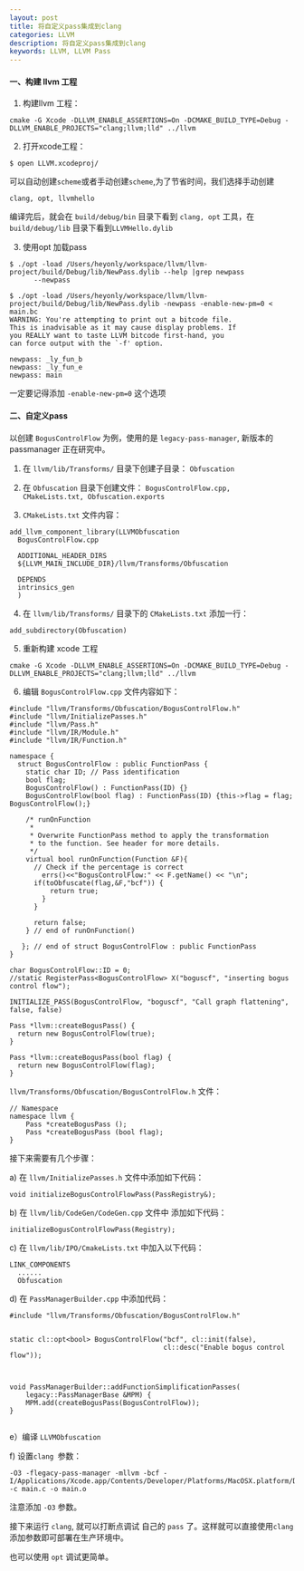 ```yaml
---
layout: post   
title: 将自定义pass集成到clang 
categories: LLVM
description: 将自定义pass集成到clang 
keywords: LLVM, LLVM Pass 
---
```



<h4>一、构建 llvm 工程</h4>

1. 构建llvm 工程：
```
cmake -G Xcode -DLLVM_ENABLE_ASSERTIONS=On -DCMAKE_BUILD_TYPE=Debug -DLLVM_ENABLE_PROJECTS="clang;llvm;lld" ../llvm
```


2. 打开xcode工程：

```
$ open LLVM.xcodeproj/
```

可以自动创建`scheme`或者手动创建`scheme`,为了节省时间，我们选择手动创建

```clang, opt, llvmhello```


编译完后，就会在 `build/debug/bin` 目录下看到 `clang, opt` 工具，在 `build/debug/lib` 目录下看到`LLVMHello.dylib`



3.  使用opt 加载pass


```
$ ./opt -load /Users/heyonly/workspace/llvm/llvm-project/build/Debug/lib/NewPass.dylib --help |grep newpass
      --newpass 
```

```
$ ./opt -load /Users/heyonly/workspace/llvm/llvm-project/build/Debug/lib/NewPass.dylib -newpass -enable-new-pm=0 < main.bc 
WARNING: You're attempting to print out a bitcode file.
This is inadvisable as it may cause display problems. If
you REALLY want to taste LLVM bitcode first-hand, you
can force output with the `-f' option.

newpass: _ly_fun_b
newpass: _ly_fun_e
newpass: main

```

一定要记得添加 `-enable-new-pm=0` 这个选项


<h4>二、自定义pass</h4>

以创建 `BogusControlFlow` 为例，使用的是 `legacy-pass-manager`, 新版本的passmanager 正在研究中。

1. 在 `llvm/lib/Transforms/` 目录下创建子目录： `Obfuscation`
2. 在 `Obfuscation`  目录下创建文件： `BogusControlFlow.cpp, CMakeLists.txt, Obfuscation.exports`

3.  `CMakeLists.txt` 文件内容：

```
add_llvm_component_library(LLVMObfuscation
  BogusControlFlow.cpp
  
  ADDITIONAL_HEADER_DIRS
  ${LLVM_MAIN_INCLUDE_DIR}/llvm/Transforms/Obfuscation
  
  DEPENDS
  intrinsics_gen
  )

```


4. 在 `llvm/lib/Transforms/` 目录下的 `CMakeLists.txt` 添加一行：

```
add_subdirectory(Obfuscation)
```

5. 重新构建 xcode 工程

```
cmake -G Xcode -DLLVM_ENABLE_ASSERTIONS=On -DCMAKE_BUILD_TYPE=Debug -DLLVM_ENABLE_PROJECTS="clang;llvm;lld" ../llvm
```


6. 编辑 `BogusControlFlow.cpp` 文件内容如下：

```
#include "llvm/Transforms/Obfuscation/BogusControlFlow.h"
#include "llvm/InitializePasses.h"
#include "llvm/Pass.h"
#include "llvm/IR/Module.h"
#include "llvm/IR/Function.h"

namespace {
  struct BogusControlFlow : public FunctionPass {
    static char ID; // Pass identification
    bool flag;
    BogusControlFlow() : FunctionPass(ID) {}
    BogusControlFlow(bool flag) : FunctionPass(ID) {this->flag = flag; BogusControlFlow();}

    /* runOnFunction
     *
     * Overwrite FunctionPass method to apply the transformation
     * to the function. See header for more details.
     */
    virtual bool runOnFunction(Function &F){
      // Check if the percentage is correct
        errs()<<"BogusControlFlow:" << F.getName() << "\n";
      if(toObfuscate(flag,&F,"bcf")) {
          return true;
        }
      }

      return false;
    } // end of runOnFunction()

   }; // end of struct BogusControlFlow : public FunctionPass
}

char BogusControlFlow::ID = 0;
//static RegisterPass<BogusControlFlow> X("boguscf", "inserting bogus control flow");

INITIALIZE_PASS(BogusControlFlow, "boguscf", "Call graph flattening", false, false)

Pass *llvm::createBogusPass() {
  return new BogusControlFlow(true);
}

Pass *llvm::createBogusPass(bool flag) {
  return new BogusControlFlow(flag);
}

```

`llvm/Transforms/Obfuscation/BogusControlFlow.h` 文件：

```
// Namespace
namespace llvm {
    Pass *createBogusPass ();
    Pass *createBogusPass (bool flag);
}
```


接下来需要有几个步骤：


a) 在 `llvm/InitializePasses.h` 文件中添加如下代码：

```
void initializeBogusControlFlowPass(PassRegistry&);
```

b) 在 `llvm/lib/CodeGen/CodeGen.cpp` 文件中 添加如下代码：

```
initializeBogusControlFlowPass(Registry);
```


c) 在 `llvm/lib/IPO/CmakeLists.txt` 中加入以下代码：

```
LINK_COMPONENTS
  ......
  Obfuscation
```

d) 在 `PassManagerBuilder.cpp` 中添加代码：

```
#include "llvm/Transforms/Obfuscation/BogusControlFlow.h"


static cl::opt<bool> BogusControlFlow("bcf", cl::init(false),
                                      cl::desc("Enable bogus control flow"));
                                      


void PassManagerBuilder::addFunctionSimplificationPasses(
    legacy::PassManagerBase &MPM) {
    MPM.add(createBogusPass(BogusControlFlow));
}
                                      
```


e）编译 `LLVMObfuscation ` 

f) 设置`clang `参数：

```
-O3 -flegacy-pass-manager -mllvm -bcf -I/Applications/Xcode.app/Contents/Developer/Platforms/MacOSX.platform/Developer/SDKs/MacOSX.sdk/usr/include -c main.c -o main.o

```

注意添加 `-O3` 参数。


接下来运行 `clang`, 就可以打断点调试 自己的 `pass` 了。这样就可以直接使用`clang` 添加参数即可部署在生产环境中。


也可以使用 `opt` 调试更简单。